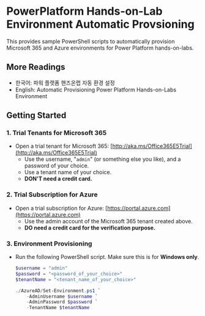 # PowerPlatform Hands-on-Lab Environment Automatic Provsioning #

This provides sample PowerShell scripts to automatically provision Microsoft 365 and Azure environments for Power Platform hands-on-labs.


## More Readings ##

* 한국어: 파워 플랫폼 핸즈온랩 자동 환경 설정
* English: Automatic Provisioning Power Platform Hands-on-Labs Environment


## Getting Started ##

### 1. Trial Tenants for Microsoft 365 ###

* Open a trial tenant for Microsoft 365: [http://aka.ms/Office365E5Trial](http://aka.ms/Office365E5Trial)
  * Use the username, "`admin`" (or something else you like), and a password of your choice.
  * Use a tenant name of your choice.
  * **DON'T need a credit card.**


### 2. Trial Subscription for Azure ###

* Open a trial subscription for Azure: [https://portal.azure.com](https://portal.azure.com)
  * Use the admin account of the Microsoft 365 tenant created above.
  * **DO need a credit card for the verification purpose.**


### 3. Environment Provisioning ###

* Run the following PowerShell script. Make sure this is for **Windows only**.

    ```powershell
    $username = "admin"
    $password = "<password_of_your_choice>"
    $tenantName = "<tenant_name_of_your_choice>"

    ./AzureAD/Set-Environment.ps1 `
        -AdminUsername $username `
        -AdminPassword $password `
        -TenantName $tenantName
    ```
